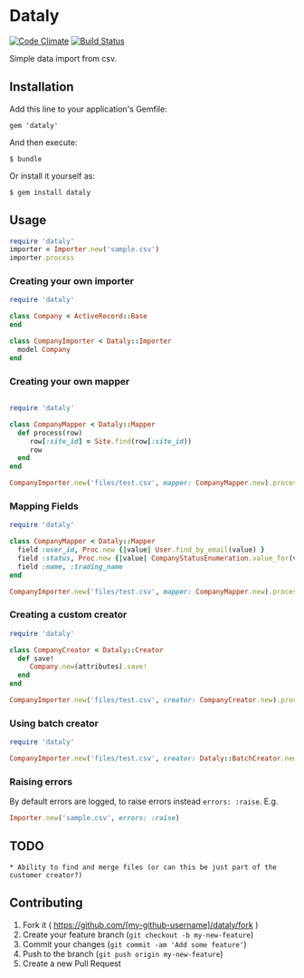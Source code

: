 # Dataly

[![Code Climate](https://codeclimate.com/github/jobready/dataly.png)](https://codeclimate.com/github/jobready/dataly)
[![Build Status](https://travis-ci.org/jobready/dataly.svg)](https://travis-ci.org/jobready/dataly)


Simple data import from csv.

## Installation

Add this line to your application's Gemfile:

    gem 'dataly'

And then execute:

    $ bundle

Or install it yourself as:

    $ gem install dataly

## Usage

```ruby
require 'dataly'
importer = Importer.new('sample.csv')
importer.process
```

### Creating your own importer

```ruby
require 'dataly'

class Company < ActiveRecord::Base
end

class CompanyImporter < Dataly::Importer
  model Company
end
```

### Creating your own mapper

```ruby

require 'dataly'

class CompanyMapper < Dataly::Mapper
  def process(row)
     row[:site_id] = Site.find(row[:site_id))
     row
  end
end

CompanyImporter.new('files/test.csv', mapper: CompanyMapper.new).process
```

### Mapping Fields

```ruby
require 'dataly'

class CompanyMapper < Dataly::Mapper
  field :user_id, Proc.new {|value| User.find_by_email(value) }
  field :status, Proc.new {|value| CompanyStatusEnumeration.value_for(value) }
  field :name, :trading_name
end

CompanyImporter.new('files/test.csv', mapper: CompanyMapper.new).process
```

### Creating a custom creator

```ruby
require 'dataly'

class CompanyCreator < Dataly::Creator
  def save!
     Company.new(attributes).save!
  end
end

CompanyImporter.new('files/test.csv', creator: CompanyCreator.new).process
```

### Using batch creator

```ruby
require 'dataly'

CompanyImporter.new('files/test.csv', creator: Dataly::BatchCreator.new(10)).process
```

### Raising errors

By default errors are logged, to raise errors instead `errors: :raise`.
E.g.

```ruby
Importer.new('sample.csv', errors: :raise)
``` 

## TODO

    * Ability to find and merge files (or can this be just part of the customer creator?)

## Contributing

1. Fork it ( https://github.com/[my-github-username]/dataly/fork )
2. Create your feature branch (`git checkout -b my-new-feature`)
3. Commit your changes (`git commit -am 'Add some feature'`)
4. Push to the branch (`git push origin my-new-feature`)
5. Create a new Pull Request
